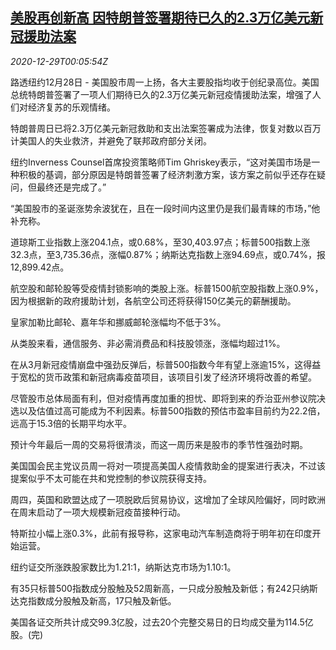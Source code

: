 <!--1609201394000-->
[美股再创新高 因特朗普签署期待已久的2.3万亿美元新冠援助法案](https://cn.reuters.com/article/usa-stock-close-1228-mon-idCNKBS293003)
------

<div><i>2020-12-29T00:05:54Z</i></div><p>路透纽约12月28日 - 美国股市周一上扬，各大主要股指均收于创纪录高位。美国总统特朗普签署了一项人们期待已久的2.3万亿美元新冠疫情援助法案，增强了人们对经济复苏的乐观情绪。</p><p>特朗普周日已将2.3万亿美元新冠救助和支出法案签署成为法律，恢复对数以百万计美国人的失业救济，并避免了联邦政府部分关闭。</p><p>纽约Inverness Counsel首席投资策略师Tim Ghriskey表示，“这对美国市场是一种积极的基调，部分原因是特朗普签署了经济刺激方案，该方案之前似乎还存在疑问，但最终还是完成了。”</p><p>“美国股市的圣诞涨势余波犹在，且在一段时间内这里仍是我们最青睐的市场，”他补充称。</p><p>道琼斯工业指数上涨204.1点，或0.68%，至30,403.97点；标普500指数上涨32.3点，至3,735.36点，涨幅0.87%；纳斯达克指数上涨94.69点，或0.74%，报12,899.42点。</p><p>航空股和邮轮股等受疫情封锁影响的类股上涨。标普1500航空股指数上涨0.9%，因为根据新的政府援助计划，各航空公司还将获得150亿美元的薪酬援助。</p><p>皇家加勒比邮轮、嘉年华和挪威邮轮涨幅均不低于3%。</p><p>从类股来看，通信服务、非必需消费品和科技股领涨，涨幅均超过1%。</p><p>在从3月新冠疫情崩盘中强劲反弹后，标普500指数今年有望上涨逾15%，这得益于宽松的货币政策和新冠病毒疫苗项目，该项目引发了经济环境将改善的希望。</p><p>尽管股市总体局面有利，但对疫情再度加重的担忧、即将到来的乔治亚州参议院决选以及估值过高可能成为不利因素。标普500指数的预估市盈率目前约为22.2倍，远高于15.3倍的长期平均水平。</p><p>预计今年最后一周的交易将很清淡，而这一周历来是股市的季节性强劲时期。</p><p>美国国会民主党议员周一将对一项提高美国人疫情救助金的提案进行表决，不过该提案似乎不太可能在共和党控制的参议院获得支持。</p><p>周四，英国和欧盟达成了一项脱欧后贸易协议，这增加了全球风险偏好，同时欧洲在周末启动了一项大规模新冠疫苗接种行动。</p><p>特斯拉小幅上涨0.3%，此前有报导称，这家电动汽车制造商将于明年初在印度开始运营。</p><p>纽约证交所涨跌股家数比为1.21:1，纳斯达克市场为1.10:1。</p><p>有35只标普500指数成分股触及52周新高，一只成分股触及新低；有242只纳斯达克指数成分股触及新高，17只触及新低。</p><p>美国各证交所共计成交99.3亿股，过去20个完整交易日的日均成交量为114.5亿股。(完)</p>
